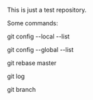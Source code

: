 This is just a test repository.

Some commands:

git config --local --list

git config --global --list

git rebase master

git log

git branch

